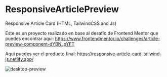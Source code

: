 # ResponsiveArticlePreview
Responsive Article Card (HTML, TailwindCSS and Js)

Este es un proyecto realizado en base al desafío de Frontend Mentor que puedes encontrar aqui:
https://www.frontendmentor.io/challenges/article-preview-component-dYBN_pYFT

Aqui puedes ver el producto final:
https://responsive-article-card-tailwind-js.netlify.app/

![desktop-preview](https://github.com/VickyAzola/ResponsiveArticlePreview/assets/116470398/a88c946a-f037-4bea-8c34-91bf40879731)
